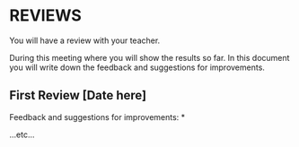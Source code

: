 # REVIEWS
You will have a review with your teacher.

During this meeting where you will show the results so far.
In this document you will write down the feedback and suggestions for improvements.

## First Review [Date here]
Feedback and suggestions for improvements:
*



...etc... 
